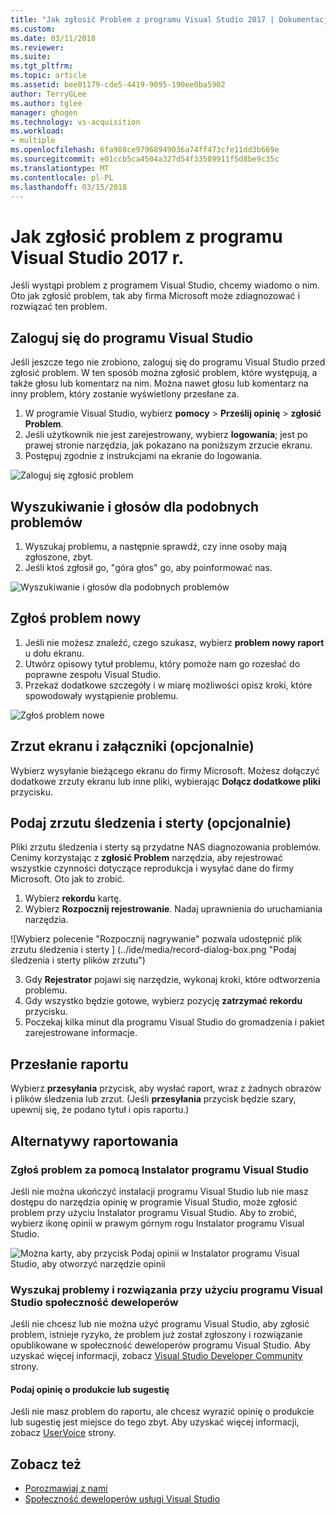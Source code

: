 ```yaml
---
title: "Jak zgłosić Problem z programu Visual Studio 2017 | Dokumentacja firmy Microsoft"
ms.custom: 
ms.date: 03/11/2018
ms.reviewer: 
ms.suite: 
ms.tgt_pltfrm: 
ms.topic: article
ms.assetid: bee01179-cde5-4419-9095-190ee0ba5902
author: TerryGLee
ms.author: tglee
manager: ghogen
ms.technology: vs-acquisition
ms.workload:
- multiple
ms.openlocfilehash: 6fa988ce97968949036a74ff473cfe11dd3b669e
ms.sourcegitcommit: e01ccb5ca4504a327d54f33589911f5d8be9c35c
ms.translationtype: MT
ms.contentlocale: pl-PL
ms.lasthandoff: 03/15/2018
---
```

# <a name="how-to-report-a-problem-with-visual-studio-2017"></a>Jak zgłosić problem z programu Visual Studio 2017 r.

Jeśli wystąpi problem z programem Visual Studio, chcemy wiadomo o nim. Oto jak zgłosić problem, tak aby firma Microsoft może zdiagnozować i rozwiązać ten problem.

## <a name="sign-in-to-visual-studio"></a>Zaloguj się do programu Visual Studio

Jeśli jeszcze tego nie zrobiono, zaloguj się do programu Visual Studio przed zgłosić problem. W ten sposób można zgłosić problem, które występują, a także głosu lub komentarz na nim. Można nawet głosu lub komentarz na inny problem, który zostanie wyświetlony przesłane za.

1. W programie Visual Studio, wybierz **pomocy** > **Prześlij opinię** > **zgłosić Problem**.
2. Jeśli użytkownik nie jest zarejestrowany, wybierz **logowania**; jest po prawej stronie narzędzia, jak pokazano na poniższym zrzucie ekranu.
3. Postępuj zgodnie z instrukcjami na ekranie do logowania.

 ![Zaloguj się zgłosić problem](../ide/media/sign-in-new-ux.png "Zaloguj się zgłosić problem")  

## Wyszukiwanie i głosów dla podobnych problemów <a name="search_and_vote"></a>

1. Wyszukaj problemu, a następnie sprawdź, czy inne osoby mają zgłoszone, zbyt.
2. Jeśli ktoś zgłosił go, "góra głos" go, aby poinformować nas.

  ![Wyszukiwanie i głosów dla podobnych problemów](../ide/media/search-and-vote.png "wyszukiwania i głosów dla podobnych problemów")

## Zgłoś problem nowy <a name="report_new_problem"></a>

1. Jeśli nie możesz znaleźć, czego szukasz, wybierz **problem nowy raport** u dołu ekranu.
2. Utwórz opisowy tytuł problemu, który pomoże nam go rozesłać do poprawne zespołu Visual Studio.
3. Przekaż dodatkowe szczegóły i w miarę możliwości opisz kroki, które spowodowały wystąpienie problemu.

  ![Zgłoś problem nowe](../ide/media/report-new-problem.png "Zgłoś problem nowy")

## Zrzut ekranu i załączniki (opcjonalnie) <a name="provide_screenshots"></a>

 Wybierz wysyłanie bieżącego ekranu do firmy Microsoft. Możesz dołączyć dodatkowe zrzuty ekranu lub inne pliki, wybierając **Dołącz dodatkowe pliki** przycisku.

## Podaj zrzutu śledzenia i sterty (opcjonalnie) <a name="provide_a_trace_and_heap_dump"></a>

Pliki zrzutu śledzenia i sterty są przydatne NAS diagnozowania problemów. Cenimy korzystając z **zgłosić Problem** narzędzia, aby rejestrować wszystkie czynności dotyczące reprodukcja i wysyłać dane do firmy Microsoft. Oto jak to zrobić.

1. Wybierz **rekordu** kartę.
2. Wybierz **Rozpocznij rejestrowanie**. Nadaj uprawnienia do uruchamiania narzędzia.

  ![Wybierz polecenie "Rozpocznij nagrywanie" pozwala udostępnić plik zrzutu śledzenia i sterty ] (../ide/media/record-dialog-box.png "Podaj śledzenia i sterty plików zrzutu")

3. Gdy **Rejestrator** pojawi się narzędzie, wykonaj kroki, które odtworzenia problemu.
4. Gdy wszystko będzie gotowe, wybierz pozycję **zatrzymać rekordu** przycisku.
5. Poczekaj kilka minut dla programu Visual Studio do gromadzenia i pakiet zarejestrowane informacje.

## Przesłanie raportu <a name="submit_the_report"></a>

 Wybierz **przesyłania** przycisk, aby wysłać raport, wraz z żadnych obrazów i plików śledzenia lub zrzut. (Jeśli **przesyłania** przycisk będzie szary, upewnij się, że podano tytuł i opis raportu.)

## Alternatywy raportowania <a name="alternate_reporting"></a>

### <a name="report-a-problem-by-using-the-visual-studio-installer"></a>Zgłoś problem za pomocą Instalator programu Visual Studio

Jeśli nie można ukończyć instalacji programu Visual Studio lub nie masz dostępu do narzędzia opinię w programie Visual Studio, może zgłosić problem przy użyciu Instalator programu Visual Studio. Aby to zrobić, wybierz ikonę opinii w prawym górnym rogu Instalator programu Visual Studio.

 ![Można karty, aby przycisk Podaj opinii w Instalator programu Visual Studio, aby otworzyć narzędzie opinii](../install/media/report-a-problem.png)

### <a name="search-for-problems-and-solutions-by-using-the-visual-studio-developer-community"></a>Wyszukaj problemy i rozwiązania przy użyciu programu Visual Studio społeczność deweloperów

Jeśli nie chcesz lub nie można użyć programu Visual Studio, aby zgłosić problem, istnieje ryzyko, że problem już został zgłoszony i rozwiązanie opublikowane w społeczność deweloperów programu Visual Studio. Aby uzyskać więcej informacji, zobacz [Visual Studio Developer Community](https://developercommunity.visualstudio.com/) strony.

#### <a name="provide-product-feedback-or-a-suggestion"></a>Podaj opinię o produkcie lub sugestię

Jeśli nie masz problem do raportu, ale chcesz wyrazić opinię o produkcie lub sugestię jest miejsce do tego zbyt. Aby uzyskać więcej informacji, zobacz [UserVoice](https://visualstudio.uservoice.com/forums/121579-visual-studio-ide) strony.

## <a name="see-also"></a>Zobacz też

* [Porozmawiaj z nami](../ide/talk-to-us.md)
* [Społeczność deweloperów usługi Visual Studio](https://developercommunity.visualstudio.com/)
